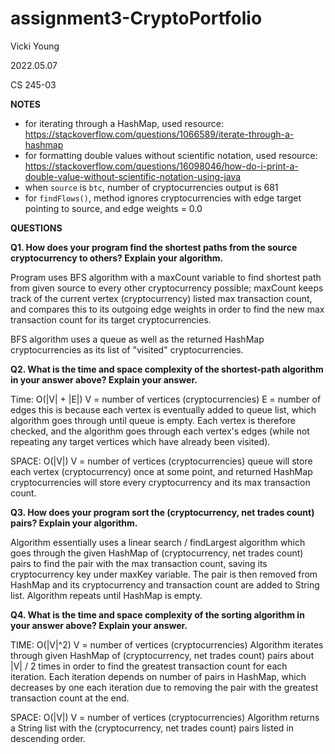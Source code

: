 # assignment3-CryptoPortfolio

Vicki Young

2022.05.07

CS 245-03

**NOTES**

- for iterating through a HashMap, used resource: https://stackoverflow.com/questions/1066589/iterate-through-a-hashmap
- for formatting double values without scientific notation, used resource: https://stackoverflow.com/questions/16098046/how-do-i-print-a-double-value-without-scientific-notation-using-java
- when `source` is `btc`, number of cryptocurrencies output is 681
- for `findFlows()`, method ignores cryptocurrencies with edge target pointing to source, and edge weights = 0.0

**QUESTIONS**

**Q1. How does your program find the shortest paths from the source cryptocurrency to others? Explain your algorithm.**

Program uses BFS algorithm with a maxCount variable to find shortest path from given source to every other cryptocurrency possible; maxCount keeps track of the current vertex (cryptocurrency) listed max transaction count, and compares this to its outgoing edge weights in order to find the new max transaction count for its target cryptocurrencies. 

BFS algorithm uses a queue as well as the returned HashMap cryptocurrencies as its list of "visited" cryptocurrencies. 

**Q2. What is the time and space complexity of the shortest-path algorithm in your answer above? Explain your answer.** 

Time: O(|V| + |E|)
V = number of vertices (cryptocurrencies)
E = number of edges 
this is because each vertex is eventually added to queue list, which algorithm goes through until queue is empty. Each vertex is therefore checked, and the algorithm goes through each vertex's edges (while not repeating any target vertices which have already been visited).

SPACE: O(|V|) 
V = number of vertices (cryptocurrencies)
queue will store each vertex (cryptocurrency) once at some point, and returned HashMap cryptocurrencies will store every cryptocurrency and its max transaction count.

**Q3. How does your program sort the (cryptocurrency, net trades count) pairs? Explain your algorithm.**

Algorithm essentially uses a linear search / findLargest algorithm which goes through the given HashMap of (cryptocurrency, net trades count) pairs to find the pair with the max transaction count, saving its cryptocurrency key under maxKey variable. The pair is then removed from HashMap and its cryptocurrency and transaction count are added to String list. Algorithm repeats until HashMap is empty. 

**Q4. What is the time and space complexity of the sorting algorithm in your answer above? Explain your answer.** 

TIME: O(|V|^2)
V = number of vertices (cryptocurrencies)
Algorithm iterates through given HashMap of (cryptocurrency, net trades count) pairs about |V| / 2 times in order to find the greatest transaction count for each iteration. Each iteration depends on number of pairs in HashMap, which decreases by one each iteration due to removing the pair with the greatest transaction count at the end. 

SPACE: O(|V|)
V = number of vertices (cryptocurrencies)
Algorithm returns a String list with the (cryptocurrency, net trades count) pairs listed in descending order. 